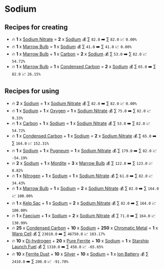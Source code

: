 # Sodium

## Recipes for creating

* 🔥 **1** x [Sodium Nitrate](<Sodium Nitrate.md>) = **2** x [Sodium](<Sodium.md>) 💰 ∑ `82.0` ➡️ ∑ `82.0` 📈 `0.00%`
* 🔥 **1** x [Marrow Bulb](<Marrow Bulb.md>) = **1** x [Sodium](<Sodium.md>) 💰 ∑ `41.0` ➡️ ∑ `41.0` 📈 `0.00%`
* 🔥 **1** x [Marrow Bulb](<Marrow Bulb.md>) + **1** x [Carbon](<Carbon.md>) = **2** x [Sodium](<Sodium.md>) 💰 ∑ `53.0` ➡️ ∑ `82.0` 📈 `54.72%`
* 🔥 **1** x [Marrow Bulb](<Marrow Bulb.md>) + **1** x [Condensed Carbon](<Condensed Carbon.md>) = **2** x [Sodium](<Sodium.md>) 💰 ∑ `65.0` ➡️ ∑ `82.0` 📈 `26.15%`


## Recipes for using

* 🔥 **2** x [Sodium](<Sodium.md>) = **1** x [Sodium Nitrate](<Sodium Nitrate.md>) 💰 ∑ `82.0` ➡️ ∑ `82.0` 📈 `0.00%`
* 🔥 **1** x [Sodium](<Sodium.md>) + **1** x [Oxygen](<Oxygen.md>) = **1** x [Sodium Nitrate](<Sodium Nitrate.md>) 💰 ∑ `75.0` ➡️ ∑ `82.0` 📈 `9.33%`
* 🔥 **1** x [Carbon](<Carbon.md>) + **1** x [Sodium](<Sodium.md>) = **1** x [Sodium Nitrate](<Sodium Nitrate.md>) 💰 ∑ `53.0` ➡️ ∑ `82.0` 📈 `54.72%`
* 🔥 **1** x [Condensed Carbon](<Condensed Carbon.md>) + **1** x [Sodium](<Sodium.md>) = **2** x [Sodium Nitrate](<Sodium Nitrate.md>) 💰 ∑ `65.0` ➡️ ∑ `164.0` 📈 `152.31%`
* 🔥 **1** x [Sodium](<Sodium.md>) + **1** x [Pugneum](<Pugneum.md>) = **1** x [Sodium Nitrate](<Sodium Nitrate.md>) 💰 ∑ `179.0` ➡️ ∑ `82.0` 📈 `-54.19%`
* 🔥 **2** x [Sodium](<Sodium.md>) + **1** x [Mordite](<Mordite.md>) = **3** x [Marrow Bulb](<Marrow Bulb.md>) 💰 ∑ `122.0` ➡️ ∑ `123.0` 📈 `0.82%`
* 🔥 **1** x [Nitrogen](<Nitrogen.md>) + **1** x [Sodium](<Sodium.md>) = **1** x [Sodium Nitrate](<Sodium Nitrate.md>) 💰 ∑ `61.0` ➡️ ∑ `82.0` 📈 `34.43%`
* 🔥 **1** x [Marrow Bulb](<Marrow Bulb.md>) + **1** x [Sodium](<Sodium.md>) = **2** x [Sodium Nitrate](<Sodium Nitrate.md>) 💰 ∑ `82.0` ➡️ ∑ `164.0` 📈 `100.00%`
* 🔥 **1** x [Kelp Sac](<Kelp Sac.md>) + **1** x [Sodium](<Sodium.md>) = **2** x [Sodium Nitrate](<Sodium Nitrate.md>) 💰 ∑ `82.0` ➡️ ∑ `164.0` 📈 `100.00%`
* 🔥 **1** x [Faecium](<Faecium.md>) + **1** x [Sodium](<Sodium.md>) = **2** x [Sodium Nitrate](<Sodium Nitrate.md>) 💰 ∑ `71.0` ➡️ ∑ `164.0` 📈 `130.99%`
* 🔥 **25** x [Condensed Carbon](<Condensed Carbon.md>) + **10** x [Sodium](<Sodium.md>) + **250** x [Chromatic Metal](<Chromatic Metal.md>) = **1** x [Warp Cell](<Warp Cell.md>) 💰 ∑ `23010.0` ➡️ ∑ `46750.0` 📈 `103.17%`
* 🔥 **10** x [Di-hydrogen](<Di-hydrogen.md>) + **20** x [Pure Ferrite](<Pure Ferrite.md>) + **10** x [Sodium](<Sodium.md>) = **1** x [Starship Launch Fuel](<Starship Launch Fuel.md>) 💰 ∑ `1310.0` ➡️ ∑ `450.0` 📈 `-65.65%`
* 🔥 **10** x [Ferrite Dust](<Ferrite Dust.md>) + **10** x [Silver](<Silver.md>) + **10** x [Sodium](<Sodium.md>) = **1** x [Ion Battery](<Ion Battery.md>) 💰 ∑ `2410.0` ➡️ ∑ `200.0` 📈 `-91.70%`

